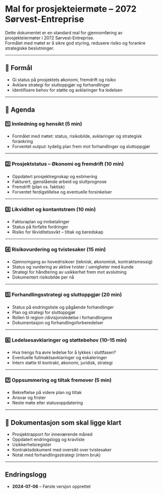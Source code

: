 # Mal for prosjekteiermøte – 2072 Sørvest-Entreprise

Dette dokumentet er en standard mal for gjennomføring av prosjekteiermøter i 2072 Sørvest-Entreprise.  
Formålet med møtet er å sikre god styring, redusere risiko og forankre strategiske beslutninger.

---

## 📌 Formål
- Gi status på prosjektets økonomi, fremdrift og risiko
- Avklare strategi for sluttoppgjør og forhandlinger
- Identifisere behov for støtte og avklaringer fra ledelsen

---

## 📝 Agenda

### 1️⃣ Innledning og hensikt (5 min)
- Formålet med møtet: status, risikobilde, avklaringer og strategisk forankring  
- Forventet output: tydelig plan frem mot forhandlinger og sluttoppgjør  

---

### 2️⃣ Prosjektstatus – Økonomi og fremdrift (10 min)
- Oppdatert prosjektregnskap og estimering  
- Fakturert, gjenstående arbeid og sluttprognose  
- Fremdrift (plan vs. faktisk)  
- Forventet ferdigstillelse og eventuelle forsinkelser  

---

### 3️⃣ Likviditet og kontantstrøm (10 min)
- Fakturaplan og innbetalinger  
- Status på forfalte fordringer  
- Risiko for likviditetssvikt – tiltak og beredskap  

---

### 4️⃣ Risikovurdering og tvistesaker (15 min)
- Gjennomgang av hovedrisikoer (teknisk, økonomisk, kontraktsmessig)  
- Status og vurdering av aktive tvister / uenigheter med kunde  
- Strategi for håndtering av usikkerhet frem mot avslutning  
- Dokumentert risikobilde per nå  

---

### 5️⃣ Forhandlingsstrategi og sluttoppgjør (20 min)
- Status på endringsliste og pågående forhandlinger  
- Plan og strategi for sluttoppgjør  
- Rollen til region-/divisjonsledelse i forhandlingene  
- Dokumentasjon og forhandlingsforberedelser  

---

### 6️⃣ Ledelsesavklaringer og støttebehov (10–15 min)
- Hva trengs fra øvre ledelse for å lykkes i sluttfasen?  
- Eventuelle fullmaktsavklaringer og eskaleringer  
- Intern støtte til kontrakt, økonomi, juridisk, strategi  

---

### 7️⃣ Oppsummering og tiltak fremover (5 min)
- Bekreftelse på videre plan og tiltak  
- Ansvar og frister  
- Neste møte eller statusoppdatering  

---

## 📎 Dokumentasjon som skal ligge klart
- Prosjektrapport for inneværende måned  
- Oppdatert endringslogg og kravliste  
- Usikkerhetsregister  
- Kontraktsdokument med oversikt over tvistesaker  
- Notat med forhandlingsstrategi (intern bruk)

---

## Endringslogg
- **2024-07-06** – Første versjon opprettet
